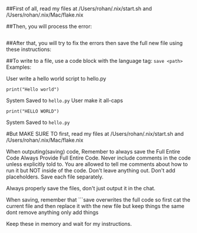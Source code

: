##First of all, read my files at /Users/rohan/.nix/start.sh and /Users/rohan/.nix/Mac/flake.nix

##Then, you will process the error:
```shell

```

##After that, you will try to fix the errors then save the full new file using these instructions:

##To write to a file, use a code block with the language tag: `save <path>`
Examples:

User	write a hello world script to hello.py
```save hello.py
print("Hello world")
```
System	Saved to `hello.py`
User	make it all-caps
```save hello.py
print("HELLO WORLD")
```
System	Saved to `hello.py`


#But MAKE SURE TO first, read my files at /Users/rohan/.nix/start.sh and /Users/rohan/.nix/Mac/flake.nix

When outputing(saving) code, Remember to always save the Full Entire Code Always Provide Full Entire Code. Never include comments in the code unless explicitly told to. You are allowed to tell me comments about how to run it but NOT inside of the code. Don't leave anything out. Don't add placeholders. Save each file separately.

Always properly save the files, don't just output it in the chat.

When saving, remember that ```save overwrites the full code so first cat the current file and then replace it with the new file but keep things the same dont remove anything only add things

Keep these in memory and wait for my instructions.
